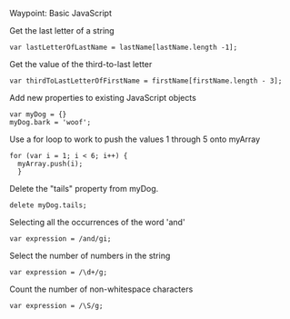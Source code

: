 Waypoint: Basic JavaScript

Get the last letter of a string
````
var lastLetterOfLastName = lastName[lastName.length -1];
````

Get the value of the third-to-last letter
````
var thirdToLastLetterOfFirstName = firstName[firstName.length - 3];
````

Add new properties to existing JavaScript objects
````
var myDog = {}
myDog.bark = 'woof';
````

Use a for loop to work to push the values 1 through 5 onto myArray
````
for (var i = 1; i < 6; i++) {
  myArray.push(i);
  }
````

Delete the "tails" property from myDog.
````
delete myDog.tails;
````

Selecting all the occurrences of the word 'and'
````
var expression = /and/gi;
````

Select the number of numbers in the string
````
var expression = /\d+/g;
````

Count the number of non-whitespace characters
````
var expression = /\S/g;
````
